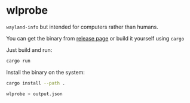 # wlprobe
`wayland-info` but intended for computers rather than humans.

You can get the binary from [release page](https://github.com/PolyMeilex/wlprobe/releases) or build it yourself using `cargo`

Just build and run:
```sh
cargo run
```
Install the binary on the system:
```sh
cargo install --path .

wlprobe > output.json
```
